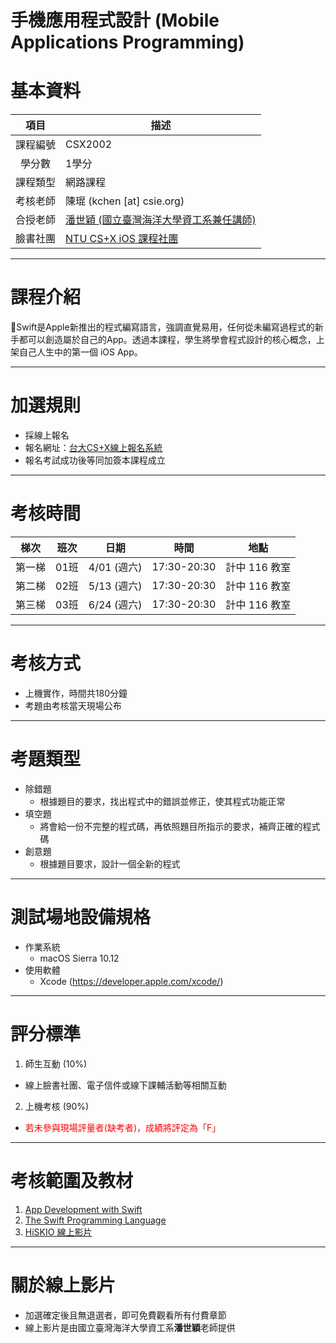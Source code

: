 # 手機應用程式設計 (Mobile Applications Programming)


# 基本資料
 項目 | 描述 |
:-------:| --- |
 課程編號 | CSX2002 |
  學分數  | 1學分 |
 課程類型 | 網路課程 |
 考核老師 | 陳琨 (kchen [at] csie.org)|
 合授老師 | [潘世穎 (國立臺灣海洋大學資工系兼任講師)](https://www.facebook.com/deeplove.pan)
 臉書社團 | [NTU CS+X iOS 課程社團](https://www.facebook.com/groups/ntucsx.ios/)

---

# 課程介紹

Swift是Apple新推出的程式編寫語言，強調直覺易用，任何從未編寫過程式的新手都可以創造屬於自己的App。透過本課程，學生將學會程式設計的核心概念，上架自己人生中的第一個 iOS App。 

---

# 加選規則

* 採線上報名
* 報名網址：[台大CS+X線上報名系統](https://csx.aca.ntu.edu.tw/course)
* 報名考試成功後等同加簽本課程成立 

---

# 考核時間

梯次 | 班次 | 日期 | 時間 | 地點
:--:|:----:|:----:|:----:|:---:
第一梯 | 01班 | 4/01 (週六) | 17:30-20:30 |計中 116 教室
第二梯 | 02班 | 5/13 (週六) | 17:30-20:30 |計中 116 教室
第三梯 | 03班 | 6/24 (週六) | 17:30-20:30 |計中 116 教室

---

# 考核方式

* 上機實作，時間共180分鐘
* 考題由考核當天現場公布

---

# 考題類型

* 除錯題
  * 根據題目的要求，找出程式中的錯誤並修正，使其程式功能正常
* 填空題
  * 將會給一份不完整的程式碼，再依照題目所指示的要求，補齊正確的程式碼
* 創意題
  * 根據題目要求，設計一個全新的程式

---

# 測試場地設備規格

* 作業系統
  * macOS Sierra 10.12 
* 使用軟體
  * Xcode (https://developer.apple.com/xcode/)

---

# 評分標準

1. 師生互動 (10%)
  * 線上臉書社團、電子信件或線下課輔活動等相關互動
2. 上機考核 (90%)
  * <font color="red">若未參與現場評量者(缺考者)，成績將評定為「F」</font>

---

# 考核範圍及教材

1. [App Development with Swift](https://itunes.apple.com/tw/book/app-development-with-swift/id1118575552)
2. [The Swift Programming Language](https://developer.apple.com/library/content/documentation/Swift/Conceptual/Swift_Programming_Language/index.html#//apple_ref/doc/uid/TP40014097-CH3-ID0)
3. [HiSKIO 線上影片](https://hiskio.com/course/72)

---
 
# 關於線上影片

* 加選確定後且無退選者，即可免費觀看所有付費章節
* 線上影片是由國立臺灣海洋大學資工系**潘世穎**老師提供
